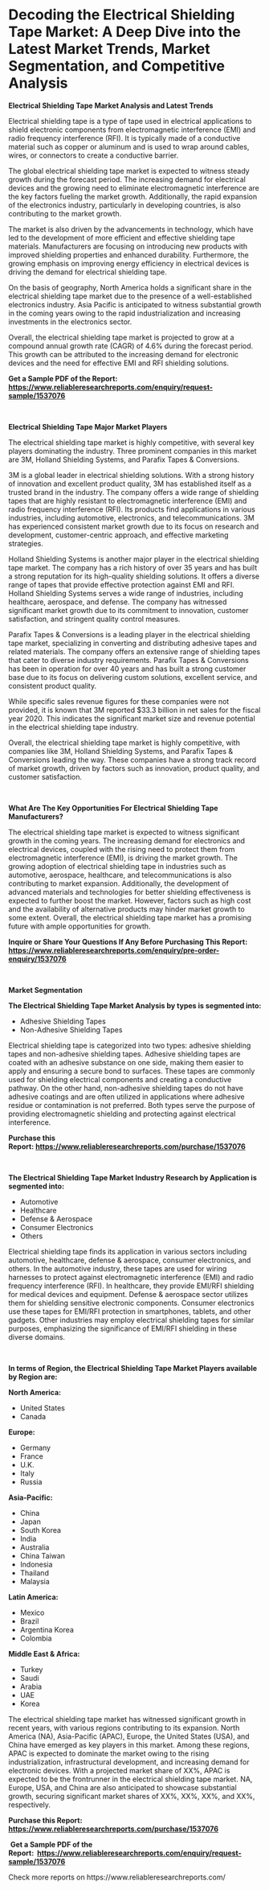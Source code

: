 <p><h1>Decoding the Electrical Shielding Tape Market: A Deep Dive into the Latest Market Trends, Market Segmentation, and Competitive Analysis</h1></p><p><strong>Electrical Shielding Tape Market Analysis and Latest Trends</strong></p>
<p><p>Electrical shielding tape is a type of tape used in electrical applications to shield electronic components from electromagnetic interference (EMI) and radio frequency interference (RFI). It is typically made of a conductive material such as copper or aluminum and is used to wrap around cables, wires, or connectors to create a conductive barrier.</p><p>The global electrical shielding tape market is expected to witness steady growth during the forecast period. The increasing demand for electrical devices and the growing need to eliminate electromagnetic interference are the key factors fueling the market growth. Additionally, the rapid expansion of the electronics industry, particularly in developing countries, is also contributing to the market growth.</p><p>The market is also driven by the advancements in technology, which have led to the development of more efficient and effective shielding tape materials. Manufacturers are focusing on introducing new products with improved shielding properties and enhanced durability. Furthermore, the growing emphasis on improving energy efficiency in electrical devices is driving the demand for electrical shielding tape.</p><p>On the basis of geography, North America holds a significant share in the electrical shielding tape market due to the presence of a well-established electronics industry. Asia Pacific is anticipated to witness substantial growth in the coming years owing to the rapid industrialization and increasing investments in the electronics sector.</p><p>Overall, the electrical shielding tape market is projected to grow at a compound annual growth rate (CAGR) of 4.6% during the forecast period. This growth can be attributed to the increasing demand for electronic devices and the need for effective EMI and RFI shielding solutions.</p></p>
<p><strong>Get a Sample PDF of the Report:&nbsp; <a href="https://www.reliableresearchreports.com/enquiry/request-sample/1537076">https://www.reliableresearchreports.com/enquiry/request-sample/1537076</a></strong></p>
<p>&nbsp;</p>
<p><strong>Electrical Shielding Tape Major Market Players</strong></p>
<p><p>The electrical shielding tape market is highly competitive, with several key players dominating the industry. Three prominent companies in this market are 3M, Holland Shielding Systems, and Parafix Tapes & Conversions.</p><p>3M is a global leader in electrical shielding solutions. With a strong history of innovation and excellent product quality, 3M has established itself as a trusted brand in the industry. The company offers a wide range of shielding tapes that are highly resistant to electromagnetic interference (EMI) and radio frequency interference (RFI). Its products find applications in various industries, including automotive, electronics, and telecommunications. 3M has experienced consistent market growth due to its focus on research and development, customer-centric approach, and effective marketing strategies.</p><p>Holland Shielding Systems is another major player in the electrical shielding tape market. The company has a rich history of over 35 years and has built a strong reputation for its high-quality shielding solutions. It offers a diverse range of tapes that provide effective protection against EMI and RFI. Holland Shielding Systems serves a wide range of industries, including healthcare, aerospace, and defense. The company has witnessed significant market growth due to its commitment to innovation, customer satisfaction, and stringent quality control measures.</p><p>Parafix Tapes & Conversions is a leading player in the electrical shielding tape market, specializing in converting and distributing adhesive tapes and related materials. The company offers an extensive range of shielding tapes that cater to diverse industry requirements. Parafix Tapes & Conversions has been in operation for over 40 years and has built a strong customer base due to its focus on delivering custom solutions, excellent service, and consistent product quality.</p><p>While specific sales revenue figures for these companies were not provided, it is known that 3M reported $33.3 billion in net sales for the fiscal year 2020. This indicates the significant market size and revenue potential in the electrical shielding tape industry.</p><p>Overall, the electrical shielding tape market is highly competitive, with companies like 3M, Holland Shielding Systems, and Parafix Tapes & Conversions leading the way. These companies have a strong track record of market growth, driven by factors such as innovation, product quality, and customer satisfaction.</p></p>
<p>&nbsp;</p>
<p><strong>What Are The Key Opportunities For Electrical Shielding Tape Manufacturers?</strong></p>
<p><p>The electrical shielding tape market is expected to witness significant growth in the coming years. The increasing demand for electronics and electrical devices, coupled with the rising need to protect them from electromagnetic interference (EMI), is driving the market growth. The growing adoption of electrical shielding tape in industries such as automotive, aerospace, healthcare, and telecommunications is also contributing to market expansion. Additionally, the development of advanced materials and technologies for better shielding effectiveness is expected to further boost the market. However, factors such as high cost and the availability of alternative products may hinder market growth to some extent. Overall, the electrical shielding tape market has a promising future with ample opportunities for growth.</p></p>
<p><strong>Inquire or Share Your Questions If Any Before Purchasing This Report: <a href="https://www.reliableresearchreports.com/enquiry/pre-order-enquiry/1537076">https://www.reliableresearchreports.com/enquiry/pre-order-enquiry/1537076</a></strong></p>
<p>&nbsp;</p>
<p><strong>Market Segmentation</strong></p>
<p><strong>The Electrical Shielding Tape Market Analysis by types is segmented into:</strong></p>
<p><ul><li>Adhesive Shielding Tapes</li><li>Non-Adhesive Shielding Tapes</li></ul></p>
<p><p>Electrical shielding tape is categorized into two types: adhesive shielding tapes and non-adhesive shielding tapes. Adhesive shielding tapes are coated with an adhesive substance on one side, making them easier to apply and ensuring a secure bond to surfaces. These tapes are commonly used for shielding electrical components and creating a conductive pathway. On the other hand, non-adhesive shielding tapes do not have adhesive coatings and are often utilized in applications where adhesive residue or contamination is not preferred. Both types serve the purpose of providing electromagnetic shielding and protecting against electrical interference.</p></p>
<p><strong>Purchase this Report:&nbsp;<a href="https://www.reliableresearchreports.com/purchase/1537076">https://www.reliableresearchreports.com/purchase/1537076</a></strong></p>
<p>&nbsp;</p>
<p><strong>The Electrical Shielding Tape Market Industry Research by Application is segmented into:</strong></p>
<p><ul><li>Automotive</li><li>Healthcare</li><li>Defense & Aerospace</li><li>Consumer Electronics</li><li>Others</li></ul></p>
<p><p>Electrical shielding tape finds its application in various sectors including automotive, healthcare, defense & aerospace, consumer electronics, and others. In the automotive industry, these tapes are used for wiring harnesses to protect against electromagnetic interference (EMI) and radio frequency interference (RFI). In healthcare, they provide EMI/RFI shielding for medical devices and equipment. Defense & aerospace sector utilizes them for shielding sensitive electronic components. Consumer electronics use these tapes for EMI/RFI protection in smartphones, tablets, and other gadgets. Other industries may employ electrical shielding tapes for similar purposes, emphasizing the significance of EMI/RFI shielding in these diverse domains.</p></p>
<p>&nbsp;</p>
<p><strong>In terms of Region, the Electrical Shielding Tape Market Players available by Region are:</strong></p>
<p>
    <p> <strong> North America: </strong>
        <ul>
            <li>United States</li>
            <li>Canada</li>
        </ul>
        </p> 
    <p> <strong> Europe: </strong>
        <ul>
            <li>Germany</li>
            <li>France</li>
            <li>U.K.</li>
            <li>Italy</li>
            <li>Russia</li>
        </ul>
        </p> 
    <p> <strong> Asia-Pacific: </strong>
        <ul>
            <li>China</li>
            <li>Japan</li>
            <li>South Korea</li>
            <li>India</li>
            <li>Australia</li>
            <li>China Taiwan</li>
            <li>Indonesia</li>
            <li>Thailand</li>
            <li>Malaysia</li>
        </ul>
        </p> 
    <p> <strong> Latin America: </strong>
        <ul>
            <li>Mexico</li>
            <li>Brazil</li>
            <li>Argentina Korea</li>
            <li>Colombia</li>
        </ul>
        </p> 
    <p> <strong> Middle East & Africa: </strong>
        <ul>
            <li>Turkey</li>
            <li>Saudi</li>
            <li>Arabia</li>
            <li>UAE</li>
            <li>Korea</li>
        </ul>
    </p>
    </p>
<p><p>The electrical shielding tape market has witnessed significant growth in recent years, with various regions contributing to its expansion. North America (NA), Asia-Pacific (APAC), Europe, the United States (USA), and China have emerged as key players in this market. Among these regions, APAC is expected to dominate the market owing to the rising industrialization, infrastructural development, and increasing demand for electronic devices. With a projected market share of XX%, APAC is expected to be the frontrunner in the electrical shielding tape market. NA, Europe, USA, and China are also anticipated to showcase substantial growth, securing significant market shares of XX%, XX%, XX%, and XX%, respectively.</p></p>
<p><strong>Purchase this Report: <a href="https://www.reliableresearchreports.com/purchase/1537076">https://www.reliableresearchreports.com/purchase/1537076</a></strong></p>
<p>&nbsp;<strong>Get a Sample PDF of the Report:&nbsp;&nbsp;<a href="https://www.reliableresearchreports.com/enquiry/request-sample/1537076">https://www.reliableresearchreports.com/enquiry/request-sample/1537076</a></strong></p>
<p><strong></strong></p>
<p>Check more reports on https://www.reliableresearchreports.com/</p>